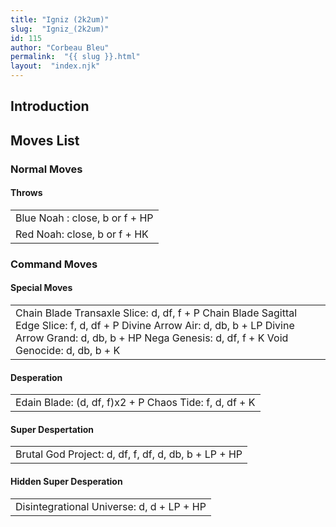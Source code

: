 ```yaml
---
title: "Igniz (2k2um)"
slug:  "Igniz_(2k2um)"
id: 115
author: "Corbeau Bleu"
permalink:  "{{ slug }}.html"
layout:  "index.njk"
---
```


## Introduction

## Moves List

### Normal Moves

#### Throws

|                                |
|--------------------------------|
| Blue Noah : close, b or f + HP |
| Red Noah: close, b or f + HK   |

### Command Moves

#### Special Moves

|                                                                                                                                                                                                                  |
|------------------------------------------------------------------------------------------------------------------------------------------------------------------------------------------------------------------|
| Chain Blade Transaxle Slice: d, df, f + P Chain Blade Sagittal Edge Slice: f, d, df + P Divine Arrow Air: d, db, b + LP Divine Arrow Grand: d, db, b + HP Nega Genesis: d, df, f + K Void Genocide: d, db, b + K |

#### Desperation

|                                                        |
|--------------------------------------------------------|
| Edain Blade: (d, df, f)x2 + P Chaos Tide: f, d, df + K |

#### Super Despertation

|                                                      |
|------------------------------------------------------|
| Brutal God Project: d, df, f, df, d, db, b + LP + HP |

#### Hidden Super Desperation

|                                           |
|-------------------------------------------|
| Disintegrational Universe: d, d + LP + HP |
